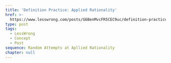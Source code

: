 ```yaml
---
title: 'Definition Practice: Applied Rationality'
href: >-
  https://www.lesswrong.com/posts/G6BenMvcFR5CEC9uc/definition-practice-applied-rationality
type: post
tags:
  - LessWrong
  - Concept
  - Post
sequence: Random Attempts at Apllied Rationality
chapter: null
---
```


